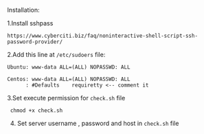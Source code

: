 Installation:

1.Install sshpass 

	https://www.cyberciti.biz/faq/noninteractive-shell-script-ssh-password-provider/

2.Add this line at `/etc/sudoers` file:


	Ubuntu: www-data ALL=(ALL) NOPASSWD: ALL
	
	Centos: www-data ALL=(ALL) NOPASSWD: ALL
	      : #Defaults    requiretty <-- comment it
3.Set execute permission for `check.sh` file
	
	 chmod +x check.sh

4. Set server username , password and host in  `check.sh` file
